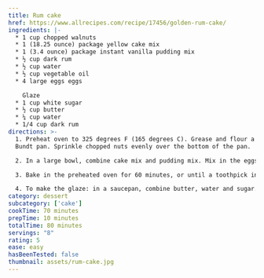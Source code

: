 ```yaml
---
title: Rum cake
href: https://www.allrecipes.com/recipe/17456/golden-rum-cake/
ingredients: |-
  * 1 cup chopped walnuts
  * 1 (18.25 ounce) package yellow cake mix
  * 1 (3.4 ounce) package instant vanilla pudding mix
  * ½ cup dark rum
  * ½ cup water
  * ½ cup vegetable oil
  * 4 large eggs eggs

    Glaze
  * 1 cup white sugar
  * ½ cup butter
  * ¼ cup water
  * 1/4 cup dark rum
directions: >-
  1. Preheat oven to 325 degrees F (165 degrees C). Grease and flour a 10 inch
  Bundt pan. Sprinkle chopped nuts evenly over the bottom of the pan.

  2. In a large bowl, combine cake mix and pudding mix. Mix in the eggs, 1/2 cup water, oil and 1/2 cup rum. Blend well. Pour batter over chopped nuts in the pan.

  3. Bake in the preheated oven for 60 minutes, or until a toothpick inserted into the cake comes out clean. Let sit for 10 minutes in the pan, then turn out onto serving plate. Brush glaze over top and sides. Allow cake to absorb glaze and repeat until all glaze is used.

  4. To make the glaze: in a saucepan, combine butter, water and sugar. Bring to a boil over medium heat and continue to boil for 5 minutes, stirring constantly. Remove from heat and stir in  rum.
category: dessert
subcategory: ['cake']
cookTime: 70 minutes
prepTime: 10 minutes
totalTime: 80 minutes
servings: "8"
rating: 5
ease: easy
hasBeenTested: false
thumbnail: assets/rum-cake.jpg
---
```

